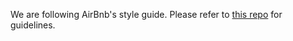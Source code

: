 We are following AirBnb's style guide. Please refer to <a href="https://github.com/airbnb/javascript" target="_blank">this repo</a> for guidelines.